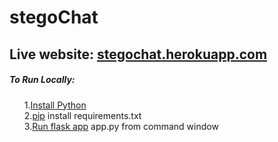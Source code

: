 # stegoChat
<h2>Live website: <a href='https://stegochat.herokuapp.com' target="_blank">stegochat.herokuapp.com</a></h2>

<h5>To Run Locally:</h5>
<ol>
  <l1>1.<a href='https://www.python.org/downloads/' target="_blank">Install Python</a></li><br>
  <l1>2.<a href='https://www.liquidweb.com/kb/install-pip-windows/' target="_blank">pip</a> install requirements.txt</li><br>
  <l1>3.<a href='https://flask.palletsprojects.com/en/1.1.x/quickstart/' target="_blank">Run flask app</a> app.py from command window</li><br>
</ol>
  
